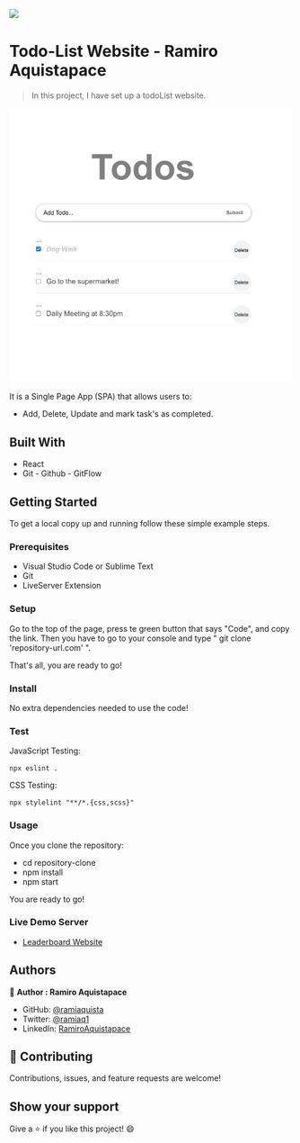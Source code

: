 ![](https://img.shields.io/badge/Microverse-blueviolet)

# Todo-List Website - Ramiro Aquistapace

> In this project, I have set up a todoList website.


![screenshot](./readme-img.png)

It is a Single Page App (SPA) that allows users to:
- Add, Delete, Update and mark task's as completed.



## Built With

- React
- Git - Github - GitFlow


## Getting Started

To get a local copy up and running follow these simple example steps.

### Prerequisites

- Visual Studio Code or Sublime Text
- Git
- LiveServer Extension


### Setup

Go to the top of the page, press te green button that says "Code", and copy the link. Then you have to go to your console and type " git clone 'repository-url.com' ".

That's all, you are ready to go!

### Install

No extra dependencies needed to use the code!

### Test

JavaScript Testing:
```
npx eslint .
```

CSS Testing:
```
npx stylelint "**/*.{css,scss}"
```

### Usage

Once you clone the repository:
 - cd repository-clone
 - npm install
 - npm start

You are ready to go!

### Live Demo Server

- [Leaderboard Website](https://ramiaquista.github.io/leadboard-website/dist/)


## Authors

👤 **Author : Ramiro Aquistapace**

- GitHub: [@ramiaquista](https://github.com/ramiaquista)
- Twitter: [@ramiaq1](https://twitter.com/ramiaq1)
- LinkedIn: [RamiroAquistapace](https://www.linkedin.com/in/ramiro-aquistapace-32b61b204/)

## 🤝 Contributing

Contributions, issues, and feature requests are welcome!


## Show your support

Give a ⭐️ if you like this project! 😄